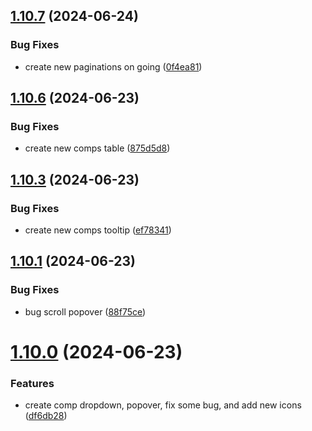 ## [1.10.7](https://github.com/hattaalfaritzy/hzy-ui/compare/v1.10.6...v1.10.7) (2024-06-24)


### Bug Fixes

* create new paginations on going ([0f4ea81](https://github.com/hattaalfaritzy/hzy-ui/commit/0f4ea817a28a601d44a1c16332130f244c31e71f))



## [1.10.6](https://github.com/hattaalfaritzy/hzy-ui/compare/v1.10.3...v1.10.6) (2024-06-23)


### Bug Fixes

* create new comps table ([875d5d8](https://github.com/hattaalfaritzy/hzy-ui/commit/875d5d84142b610dfeb5acedac576656a114e84c))



## [1.10.3](https://github.com/hattaalfaritzy/hzy-ui/compare/v1.10.1...v1.10.3) (2024-06-23)


### Bug Fixes

* create new comps tooltip ([ef78341](https://github.com/hattaalfaritzy/hzy-ui/commit/ef783412556e478d779e2294eb74148bbf66689b))



## [1.10.1](https://github.com/hattaalfaritzy/hzy-ui/compare/v1.10.0...v1.10.1) (2024-06-23)


### Bug Fixes

* bug scroll popover ([88f75ce](https://github.com/hattaalfaritzy/hzy-ui/commit/88f75cec3b8ed8a50699717d095488c47311b9c3))



# [1.10.0](https://github.com/hattaalfaritzy/hzy-ui/compare/v1.9.0...v1.10.0) (2024-06-23)


### Features

* create comp dropdown, popover, fix some bug, and add new icons ([df6db28](https://github.com/hattaalfaritzy/hzy-ui/commit/df6db28a0d881d2fa22a8ee6ec6d13c8fa4b50a0))




